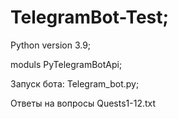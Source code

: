 # TelegramBot-Test;

Python version 3.9;

moduls PyTelegramBotApi;

Запуск бота: Telegram_bot.py;

Ответы на вопросы Quests1-12.txt

